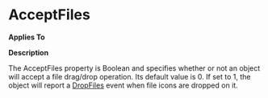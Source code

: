 




<h1 class="heading"><span class="name">AcceptFiles</span></h1>

**Applies To**


**Description**


The AcceptFiles property is Boolean and specifies whether or not an object will accept a file drag/drop operation. Its default value is 0. If set to 1, the object will report a [DropFiles](./dropfiles.md) event when file icons are dropped on it.



